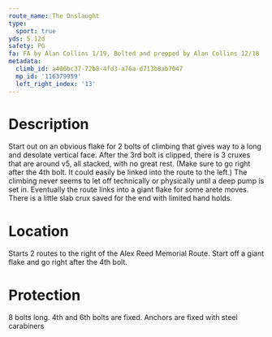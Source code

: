 ```yaml
---
route_name: The Onslaught
type:
  sport: true
yds: 5.12d
safety: PG
fa: FA by Alan Collins 1/19, Bolted and prepped by Alan Collins 12/18
metadata:
  climb_id: a406bc37-72b8-4fd3-a76a-d713b8ab7047
  mp_id: '116379959'
  left_right_index: '13'
---
```

# Description
Start out on an obvious flake for 2 bolts of climbing that gives way to a long and desolate vertical face. After the 3rd bolt is clipped, there is 3 cruxes that are around v5, all stacked, with no great rest. (Make sure to go right after the 4th bolt. It could easily be linked into the route to the left.) The climbing never seems to let off technically or physically until a deep pump is set in. Eventually the route links into a giant flake for some arete moves. There is a little slab crux saved for the end with limited hand holds.

# Location
Starts 2 routes to the right of the Alex Reed Memorial Route. Start off a giant flake and go right after the 4th bolt.

# Protection
8 bolts long. 4th and 6th bolts are fixed.  Anchors are fixed with steel carabiners
